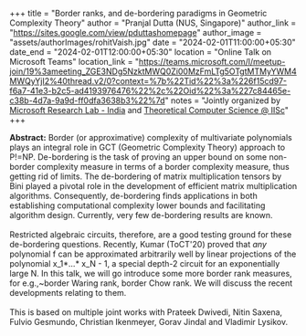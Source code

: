 +++
title = "Border ranks, and de-bordering paradigms in Geometric Complexity Theory"
author = "Pranjal Dutta (NUS, Singapore)"
author_link = "https://sites.google.com/view/pduttashomepage"
author_image = "assets/authorImages/rohitVaish.jpg"
date = "2024-02-01T11:00:00+05:30"
date_end = "2024-02-01T12:00:00+05:30"
location = "Online Talk on Microsoft Teams"
location_link = "https://teams.microsoft.com/l/meetup-join/19%3ameeting_ZGE3NDg5NzktMWQ0Zi00MzFmLTg5OTgtMTMyYWM4MWQyYjI2%40thread.v2/0?context=%7b%22Tid%22%3a%226f15cd97-f6a7-41e3-b2c5-ad4193976476%22%2c%22Oid%22%3a%227c84465e-c38b-4d7a-9a9d-ff0dfa3638b3%22%7d"
notes = "Jointly organized by <a href = "https://www.microsoft.com/en-us/research/lab/microsoft-research-india/" target= "_blank">Microsoft Research Lab - India</a> and <a href='https://www.csa.iisc.ac.in/theoretical-computer-science/' target= "_blank">Theoretical Computer Science @ IISc</a>"
+++

<b>Abstract:</b>
Border (or approximative) complexity of multivariate polynomials plays an integral role in GCT (Geometric Complexity 
Theory) approach to P!=NP.  De-bordering is the task of proving an upper bound on some non-border complexity measure 
in terms of a border complexity measure, thus getting rid of limits. The de-bordering of matrix multiplication tensors 
by Bini played a pivotal role in the development of efficient matrix multiplication algorithms. Consequently, 
de-bordering finds applications in both establishing computational complexity lower bounds and facilitating algorithm 
design. Currently, very few de-bordering results are known. 
<br><br>
Restricted algebraic circuits, therefore, are a good testing ground for these de-bordering questions. Recently, 
Kumar (ToCT'20)  proved that *any* polynomial f can be approximated arbitrarily well by linear projections of the 
polynomial x_1*...* x_N - 1, a special depth-2 circuit for an exponentially large N. In this talk, we will go 
introduce some more border rank measures, for e.g.,~border Waring rank, border Chow rank. We will discuss the 
recent developments relating to them.
<br><br>
This is based on multiple joint works with Prateek Dwivedi, Nitin Saxena, Fulvio Gesmundo, Christian Ikenmeyer, 
Gorav Jindal and Vladimir Lysikov.
